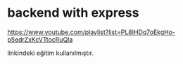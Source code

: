 # backend with express

https://www.youtube.com/playlist?list=PL8IHDq7oEkgHo-p5edrZxKcVTtocRuQla

linkindeki eğitim kullanılmıştır. 
